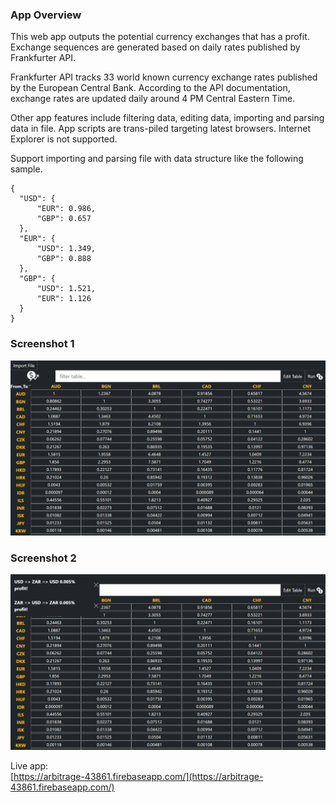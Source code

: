 ### App Overview

This web app outputs the potential currency exchanges that has a profit. Exchange sequences are generated based on daily rates published by Frankfurter API.

Frankfurter API tracks 33 world known currency exchange rates published by the European Central Bank. According to the API documentation, exchange rates are updated daily around 4 PM Central Eastern Time.

Other app features include filtering data, editing data, importing and parsing data in file. App scripts are trans-piled targeting latest browsers. Internet Explorer is not supported.

Support importing and parsing file with data structure like the following sample.

    {
      "USD": {
          "EUR": 0.986,
          "GBP": 0.657
      },
      "EUR": {
          "USD": 1.349,
          "GBP": 0.888
      },
      "GBP": {
          "USD": 1.521,
          "EUR": 1.126
      }
    }

### Screenshot 1

![screenshot 1](https://github.com/jinlin2001/portfolio/blob/main/public/arbit-1.png)

### Screenshot 2

![screenshot 2](https://github.com/jinlin2001/portfolio/blob/main/public/arbit-2.png)

Live app:  
[https://arbitrage-43861.firebaseapp.com/](https://arbitrage-43861.firebaseapp.com/)
